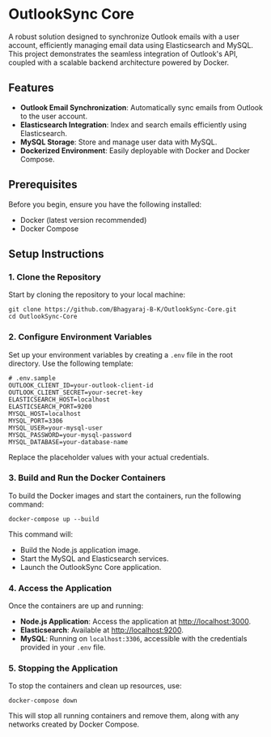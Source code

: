 ﻿# OutlookSync Core

A robust solution designed to synchronize Outlook emails with a user account, efficiently managing email data using Elasticsearch and MySQL. This project demonstrates the seamless integration of Outlook's API, coupled with a scalable backend architecture powered by Docker.

## Features

- **Outlook Email Synchronization**: Automatically sync emails from Outlook to the user account.
- **Elasticsearch Integration**: Index and search emails efficiently using Elasticsearch.
- **MySQL Storage**: Store and manage user data with MySQL.
- **Dockerized Environment**: Easily deployable with Docker and Docker Compose.

## Prerequisites

Before you begin, ensure you have the following installed:

- Docker (latest version recommended)
- Docker Compose

## Setup Instructions

### 1. Clone the Repository

Start by cloning the repository to your local machine:

    
    git clone https://github.com/Bhagyaraj-B-K/OutlookSync-Core.git
    cd OutlookSync-Core
    

### 2. Configure Environment Variables

Set up your environment variables by creating a `.env` file in the root directory. Use the following template:

    
    # .env.sample
    OUTLOOK_CLIENT_ID=your-outlook-client-id
    OUTLOOK_CLIENT_SECRET=your-secret-key
    ELASTICSEARCH_HOST=localhost
    ELASTICSEARCH_PORT=9200
    MYSQL_HOST=localhost
    MYSQL_PORT=3306
    MYSQL_USER=your-mysql-user
    MYSQL_PASSWORD=your-mysql-password
    MYSQL_DATABASE=your-database-name
    

Replace the placeholder values with your actual credentials.

### 3. Build and Run the Docker Containers

To build the Docker images and start the containers, run the following command:

    
    docker-compose up --build
    

This command will:

- Build the Node.js application image.
- Start the MySQL and Elasticsearch services.
- Launch the OutlookSync Core application.

### 4. Access the Application

Once the containers are up and running:

- **Node.js Application**: Access the application at [http://localhost:3000](http://localhost:3000).
- **Elasticsearch**: Available at [http://localhost:9200](http://localhost:9200).
- **MySQL**: Running on `localhost:3306`, accessible with the credentials provided in your `.env` file.

### 5. Stopping the Application

To stop the containers and clean up resources, use:

    
    docker-compose down
    

This will stop all running containers and remove them, along with any networks created by Docker Compose.
